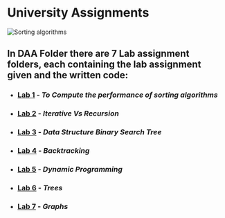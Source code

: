 # University Assignments
![Sorting algorithms](https://www.mybluelinux.com/img/post/featured-images/0072.sorting_algorithms.jpg)
## **In DAA Folder there are 7 Lab assignment folders, each containing the lab assignment given and the written code**:
* ### [Lab 1](https://github.com/Cookie182/DAA/tree/main/DAA/Lab_1 "Lab 1 assignment and code") - *To Compute the performance of sorting algorithms*
* ### [Lab 2](https://github.com/Cookie182/DAA/tree/main/DAA/Lab_2 "Lab 2 assignment and code") - *Iterative Vs Recursion*
* ### [Lab 3](https://github.com/Cookie182/DAA/tree/main/DAA/Lab_3 "Lab 3 assignment and code") - *Data Structure Binary Search Tree*
* ### [Lab 4](https://github.com/Cookie182/DAA/tree/main/DAA/Lab_4 "Lab 4 assignment and code") - *Backtracking*
* ### [Lab 5](https://github.com/Cookie182/DAA/tree/main/DAA/Lab_5 "Lab 5 assignment and code") - *Dynamic Programming*
* ### [Lab 6](https://github.com/Cookie182/DAA/tree/main/DAA/Lab_6 "Lab 6 assignment and code") - *Trees*
* ### [Lab 7](https://github.com/Cookie182/DAA/tree/main/DAA/Lab_7 "Lab 7 assignment and code") - *Graphs*
